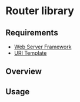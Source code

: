# Router library

## Requirements
* [Web Server Framework](../../wsf)
* [URI Template](../../../protocol/rui_template)

## Overview

## Usage

